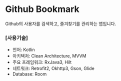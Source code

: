 # Github Bookmark
Github의 사용자를 검색하고, 즐겨찾기를 관리하는 앱입니다.

### [사용기술]
- 언어: Kotlin
- 아키텍처: Clean Architecture, MVVM
- 주요 프레임워크: RxJava3, Hilt
- 네트워크: Retrofit2, Okhttp3, Gson, Glide
- Database: Room
